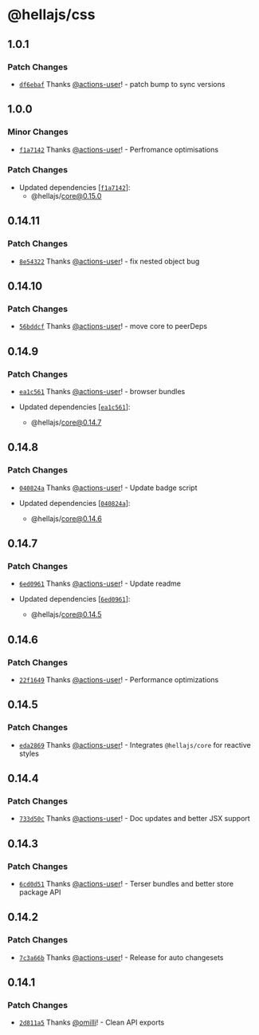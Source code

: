 # @hellajs/css

## 1.0.1

### Patch Changes

- [`df6ebaf`](https://github.com/omilli/hellajs/commit/df6ebaf17134ba63af189da1c976e47cb9a587ef) Thanks [@actions-user](https://github.com/actions-user)! - patch bump to sync versions

## 1.0.0

### Minor Changes

- [`f1a7142`](https://github.com/omilli/hellajs/commit/f1a714203be88a7e7e7a3bd8bd6617dd10f35719) Thanks [@actions-user](https://github.com/actions-user)! - Perfromance optimisations

### Patch Changes

- Updated dependencies [[`f1a7142`](https://github.com/omilli/hellajs/commit/f1a714203be88a7e7e7a3bd8bd6617dd10f35719)]:
  - @hellajs/core@0.15.0

## 0.14.11

### Patch Changes

- [`8e54322`](https://github.com/omilli/hellajs/commit/8e54322ee39c8d89881589af594d0911262216f5) Thanks [@actions-user](https://github.com/actions-user)! - fix nested object bug

## 0.14.10

### Patch Changes

- [`56bddcf`](https://github.com/omilli/hellajs/commit/56bddcfeb34b3e2f8e806f9f6a615d494c29e8df) Thanks [@actions-user](https://github.com/actions-user)! - move core to peerDeps

## 0.14.9

### Patch Changes

- [`ea1c561`](https://github.com/omilli/hellajs/commit/ea1c561fe1665ecbd6c8bebcbfb90fab22283960) Thanks [@actions-user](https://github.com/actions-user)! - browser bundles

- Updated dependencies [[`ea1c561`](https://github.com/omilli/hellajs/commit/ea1c561fe1665ecbd6c8bebcbfb90fab22283960)]:
  - @hellajs/core@0.14.7

## 0.14.8

### Patch Changes

- [`040824a`](https://github.com/omilli/hellajs/commit/040824a2920648485a70193db80e3df5dd89b96f) Thanks [@actions-user](https://github.com/actions-user)! - Update badge script

- Updated dependencies [[`040824a`](https://github.com/omilli/hellajs/commit/040824a2920648485a70193db80e3df5dd89b96f)]:
  - @hellajs/core@0.14.6

## 0.14.7

### Patch Changes

- [`6ed0961`](https://github.com/omilli/hellajs/commit/6ed0961124abe05b839f679e0ca82598b2cbf87c) Thanks [@actions-user](https://github.com/actions-user)! - Update readme

- Updated dependencies [[`6ed0961`](https://github.com/omilli/hellajs/commit/6ed0961124abe05b839f679e0ca82598b2cbf87c)]:
  - @hellajs/core@0.14.5

## 0.14.6

### Patch Changes

- [`22f1649`](https://github.com/omilli/hellajs/commit/22f1649787825dea8e26cdb9ba479b4fa3e01639) Thanks [@actions-user](https://github.com/actions-user)! - Performance optimizations

## 0.14.5

### Patch Changes

- [`eda2869`](https://github.com/omilli/hellajs/commit/eda286957967ce237c0fe0674f7b173edfa68399) Thanks [@actions-user](https://github.com/actions-user)! - Integrates `@hellajs/core` for reactive styles

## 0.14.4

### Patch Changes

- [`733d50c`](https://github.com/omilli/hellajs/commit/733d50c8e475c5b4471a23903c2b9022c80b0e38) Thanks [@actions-user](https://github.com/actions-user)! - Doc updates and better JSX support

## 0.14.3

### Patch Changes

- [`6cd0d51`](https://github.com/omilli/hellajs/commit/6cd0d517f27c97b762e7a83145ad4fb15d66778d) Thanks [@actions-user](https://github.com/actions-user)! - Terser bundles and better store package API

## 0.14.2

### Patch Changes

- [`7c3a66b`](https://github.com/omilli/hellajs/commit/7c3a66bd4b3c7ea2c577030be122018253580824) Thanks [@actions-user](https://github.com/actions-user)! - Release for auto changesets

## 0.14.1

### Patch Changes

- [`2d811a5`](https://github.com/omilli/hellajs/commit/2d811a59a99acb5fb90e1885e28c331ef308aab4) Thanks [@omilli](https://github.com/omilli)! - Clean API exports
